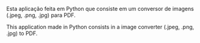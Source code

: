 Esta aplicação feita em Python que consiste em um conversor de imagens (.jpeg, .png, .jpg) para PDF. 

This application made in Python consists in a image converter (.jpeg, .png, .jpg) to PDF.
